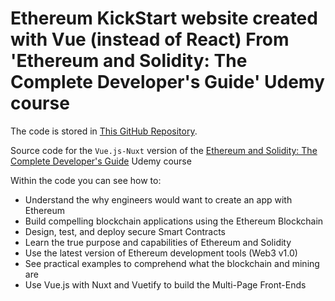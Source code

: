 # Ethereum KickStart website created with Vue (instead of React) From 'Ethereum and Solidity: The Complete Developer's Guide' Udemy course

The code is stored in [This GitHub Repository](https://github.com/peelmicro/ethereum-kickstart-vue).

Source code for the `Vue.js-Nuxt` version of the [Ethereum and Solidity: The Complete Developer's Guide](https://www.udemy.com/ethereum-and-solidity-the-complete-developers-guide/) Udemy course

Within the code you can see how to:
- Understand the why engineers would want to create an app with Ethereum
- Build compelling blockchain applications using the Ethereum Blockchain
- Design, test, and deploy secure Smart Contracts
- Learn the true purpose and capabilities of Ethereum and Solidity
- Use the latest version of Ethereum development tools (Web3 v1.0)
- See practical examples to comprehend what the blockchain and mining are
- Use Vue.js with Nuxt and Vuetify to build the Multi-Page Front-Ends 